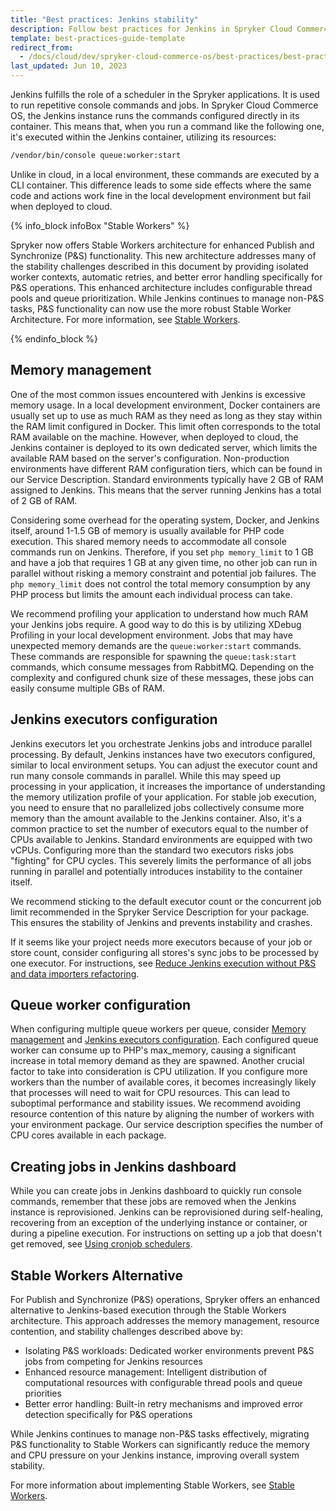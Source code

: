 ```yaml
---
title: "Best practices: Jenkins stability"
description: Follow best practices for Jenkins in Spryker Cloud Commerce OS, focusing on stable configurations, efficient resource usage, and optimized build performance.
template: best-practices-guide-template
redirect_from:
  - /docs/cloud/dev/spryker-cloud-commerce-os/best-practices/best-practises-jenkins-stability.html
last_updated: Jun 10, 2023
---
```


Jenkins fulfills the role of a scheduler in the Spryker applications. It is used to run repetitive console commands and jobs. In Spryker Cloud Commerce OS, the Jenkins instance runs the commands configured directly in its container. This means that, when you run a command like the following one, it's executed within the Jenkins container, utilizing its resources:

```bash
/vendor/bin/console queue:worker:start
```

Unlike in cloud, in a local environment, these commands are executed by a CLI container. This difference leads to some side effects where the same code and actions work fine in the local development environment but fail when deployed to cloud.

{% info_block infoBox "Stable Workers" %}

Spryker now offers Stable Workers architecture for enhanced Publish and Synchronize (P&S) functionality. This new architecture addresses many of the stability challenges described in this document by providing isolated worker contexts, automatic retries, and better error handling specifically for P&S operations. This enhanced architecture includes configurable thread pools and queue prioritization. While Jenkins continues to manage non-P&S tasks, P&S functionality can now use the more robust Stable Worker Architecture. For more information, see [Stable Workers](/docs/dg/dev/backend-development/cronjobs/stable-workers.html).

{% endinfo_block %}

## Memory management

One of the most common issues encountered with Jenkins is excessive memory usage. In a local development environment, Docker containers are usually set up to use as much RAM as they need as long as they stay within the RAM limit configured in Docker. This limit often corresponds to the total RAM available on the machine. However, when deployed to cloud, the Jenkins container is deployed to its own dedicated server, which limits the available RAM based on the server's configuration. Non-production environments have different RAM configuration tiers, which can be found in our Service Description. Standard environments typically have 2 GB of RAM assigned to Jenkins. This means that the server running Jenkins has a total of 2 GB of RAM.

Considering some overhead for the operating system, Docker, and Jenkins itself, around 1-1.5 GB of memory is usually available for PHP code execution. This shared memory needs to accommodate all console commands run on Jenkins. Therefore, if you set `php memory_limit` to 1 GB and have a job that requires 1 GB at any given time, no other job can run in parallel without risking a memory constraint and potential job failures. The `php memory_limit` does not control the total memory consumption by any PHP process but limits the amount each individual process can take.

We recommend profiling your application to understand how much RAM your Jenkins jobs require. A good way to do this is by utilizing XDebug Profiling in your local development environment. Jobs that may have unexpected memory demands are the `queue:worker:start` commands. These commands are responsible for spawning the `queue:task:start` commands, which consume messages from RabbitMQ. Depending on the complexity and configured chunk size of these messages, these jobs can easily consume multiple GBs of RAM.

## Jenkins executors configuration

Jenkins executors let you orchestrate Jenkins jobs and introduce parallel processing. By default, Jenkins instances have two executors configured, similar to local environment setups. You can adjust the executor count and run many console commands in parallel. While this may speed up processing in your application, it increases the importance of understanding the memory utilization profile of your application. For stable job execution, you need to ensure that no parallelized jobs collectively consume more memory than the amount available to the Jenkins container. Also, it's a common practice to set the number of executors equal to the number of CPUs available to Jenkins. Standard environments are equipped with two vCPUs. Configuring more than the standard two executors risks jobs "fighting" for CPU cycles. This severely limits the performance of all jobs running in parallel and potentially introduces instability to the container itself.

We recommend sticking to the default executor count or the concurrent job limit recommended in the Spryker Service Description for your package. This ensures the stability of Jenkins and prevents instability and crashes.

If it seems like your project needs more executors because of your job or store count, consider configuring all stores's sync jobs to be processed by one executor. For instructions, see [Reduce Jenkins execution without P&S and data importers refactoring](/docs/dg/dev/backend-development/cronjobs/reduce-jenkins-execution-costs-without-p&s-and-data-importers-refactoring.html).

## Queue worker configuration

When configuring multiple queue workers per queue, consider [Memory management](#memory-management) and [Jenkins executors configuration](#jenkins-executors-configuration). Each configured queue worker can consume up to PHP's max_memory, causing a significant increase in total memory demand as they are spawned. Another crucial factor to take into consideration is CPU utilization. If you configure more workers than the number of available cores, it becomes increasingly likely that processes will need to wait for CPU resources. This can  lead to suboptimal performance and stability issues. We recommend avoiding resource contention of this nature by aligning the number of workers with your environment package. Our service description specifies the number of CPU cores available in each package.

## Creating jobs in Jenkins dashboard

While you can create jobs in Jenkins dashboard to quickly run console commands, remember that these jobs are removed when the Jenkins instance is reprovisioned. Jenkins can be reprovisioned during self-healing, recovering from an exception of the underlying instance or container, or during a pipeline execution. For instructions on setting up a job that doesn't get removed, see [Using cronjob schedulers](/docs/dg/dev/backend-development/cronjobs/cronjobs.html#using-cronjob-schedulers).

## Stable Workers Alternative

For Publish and Synchronize (P&S) operations, Spryker offers an enhanced alternative to Jenkins-based execution through the Stable Workers architecture. This approach addresses the memory management, resource contention, and stability challenges described above by:

- Isolating P&S workloads: Dedicated worker environments prevent P&S jobs from competing for Jenkins resources
- Enhanced resource management: Intelligent distribution of computational resources with configurable thread pools and queue priorities
- Better error handling: Built-in retry mechanisms and improved error detection specifically for P&S operations

While Jenkins continues to manage non-P&S tasks effectively, migrating P&S functionality to Stable Workers can significantly reduce the memory and CPU pressure on your Jenkins instance, improving overall system stability.

For more information about implementing Stable Workers, see [Stable Workers](/docs/dg/dev/backend-development/cronjobs/stable-workers.html).